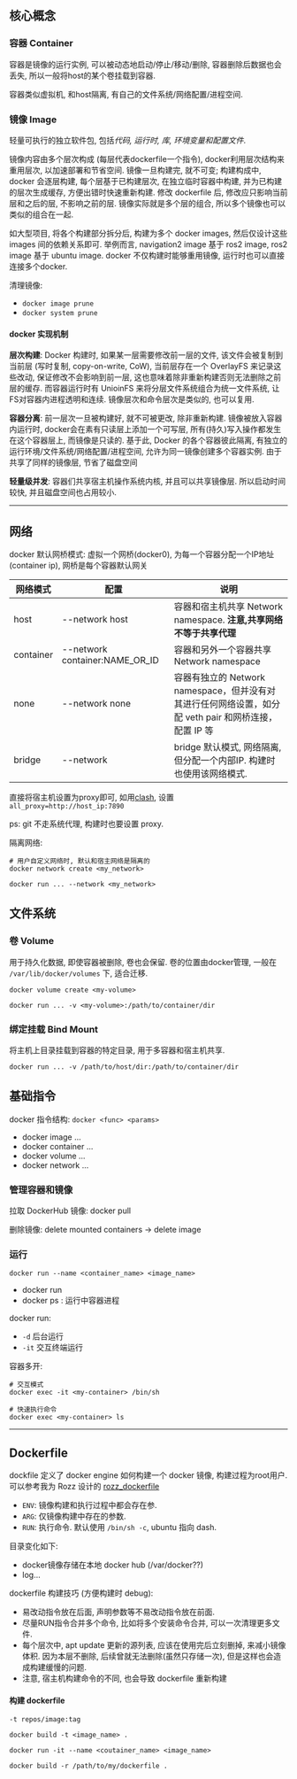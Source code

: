 ## 核心概念

### 容器 Container

容器是镜像的运行实例, 可以被动态地启动/停止/移动/删除, 容器删除后数据也会丢失, 所以一般将host的某个卷挂载到容器. 

容器类似虚拟机, 和host隔离, 有自己的文件系统/网络配置/进程空间.

### 镜像 Image

轻量可执行的独立软件包, 包括*代码, 运行时, 库, 环境变量和配置文件*. 

镜像内容由多个层次构成 (每层代表dockerfile一个指令), docker利用层次结构来重用层次, 以加速部署和节省空间. 镜像一旦构建完, 就不可变; 构建构成中, docker 会逐层构建, 每个层基于已构建层次, 在独立临时容器中构建, 并为已构建的层次生成缓存, 方便出错时快速重新构建. 修改 dockerfile 后, 修改应只影响当前层和之后的层, 不影响之前的层. 镜像实际就是多个层的组合, 所以多个镜像也可以类似的组合在一起.

如大型项目, 将各个构建部分拆分后, 构建为多个 docker images, 然后仅设计这些 images 间的依赖关系即可. 举例而言, navigation2 image 基于 ros2 image, ros2 image 基于 ubuntu image. docker 不仅构建时能够重用镜像, 运行时也可以直接连接多个docker.

清理镜像:
- `docker image prune`
- `docker system prune`

#### docker 实现机制

**层次构建**: Docker 构建时, 如果某一层需要修改前一层的文件, 该文件会被复制到当前层 (写时复制, copy-on-write, CoW), 当前层存在一个 OverlayFS 来记录这些改动, 保证修改不会影响到前一层, 这也意味着除非重新构建否则无法删除之前层的缓存. 而容器运行时有 UnioinFS 来将分层文件系统组合为统一文件系统, 让FS对容器内进程透明和连续. 镜像层次和命令层次是类似的, 也可以复用.

**容器分离**: 前一层次一旦被构建好, 就不可被更改, 除非重新构建. 镜像被放入容器内运行时, docker会在素有只读层上添加一个可写层, 所有(持久)写入操作都发生在这个容器层上, 而镜像是只读的. 基于此, Docker 的各个容器彼此隔离, 有独立的运行环境/文件系统/网络配置/进程空间, 允许为同一镜像创建多个容器实例. 由于共享了同样的镜像层, 节省了磁盘空间

**轻量级并发**: 容器们共享宿主机操作系统内核, 并且可以共享镜像层. 所以启动时间较快, 并且磁盘空间也占用较小.

***

## 网络

docker 默认网桥模式: 虚拟一个网桥(docker0), 为每一个容器分配一个IP地址 (container ip), 网桥是每个容器默认网关

| 网络模式  | 配置                           | 说明                                                                                                  |
| --------- | ------------------------------ | ----------------------------------------------------------------------------------------------------- |
| host      | --network host                 | 容器和宿主机共享 Network namespace. **注意,共享网络不等于共享代理**                                                                    |
| container | --network container:NAME_OR_ID | 容器和另外一个容器共享 Network namespace                                                              |
| none      | --network none                 | 容器有独立的 Network namespace，但并没有对其进行任何网络设置，如分配 veth pair 和网桥连接，配置 IP 等 |
| bridge    | --network                      | bridge 默认模式, 网络隔离, 但分配一个内部IP. 构建时也使用该网络模式.                                                                                       |

直接将宿主机设置为proxy即可, 如用[clash](../Network/防火墙/代理.md), 设置 `all_proxy=http://host_ip:7890`

ps: git 不走系统代理, 构建时也要设置 proxy.

隔离网络:
```shell
# 用户自定义网络时, 默认和宿主网络是隔离的
docker network create <my_network>

docker run ... --network <my_network>
```

## 文件系统

### 卷 Volume

用于持久化数据, 即使容器被删除, 卷也会保留. 卷的位置由docker管理, 一般在 `/var/lib/docker/volumes` 下, 适合迁移.
```shell
docker volume create <my-volume>

docker run ... -v <my-volume>:/path/to/container/dir 
```

### 绑定挂载 Bind Mount

将主机上目录挂载到容器的特定目录, 用于多容器和宿主机共享.
```shell
docker run ... -v /path/to/host/dir:/path/to/container/dir
```

## 基础指令

docker 指令结构: `docker <func> <params>` 
- docker image ...
- docker container ...
- docker volume ...
- docker network ...

### 管理容器和镜像

拉取 DockerHub 镜像: docker pull

删除镜像: delete mounted containers -> delete image

### 运行

`docker run --name <container_name> <image_name>`

- docker run
- docker ps : 运行中容器进程

docker run:
- `-d` 后台运行
- `-it` 交互终端运行

容器多开:
```shell
# 交互模式
docker exec -it <my-container> /bin/sh

# 快速执行命令
docker exec <my-container> ls
```

***

## Dockerfile

dockfile 定义了 docker engine 如何构建一个 docker 镜像, 构建过程为root用户. 可以参考我为 Rozz 设计的 [rozz_dockerfile](../Robotic%20OS/rozz.project/nav2/rozz_dockerfile.md)

- `ENV`: 镜像构建和执行过程中都会存在参.
- `ARG`: 仅镜像构建中存在的参数.
- `RUN`: 执行命令. 默认使用 `/bin/sh -c`, ubuntu 指向 dash.

目录变化如下:
- docker镜像存储在本地 docker hub (/var/docker??)
- log...

dockerfile 构建技巧 (方便构建时 debug):
- 易改动指令放在后面, 声明参数等不易改动指令放在前面. 
- 尽量RUN指令合并多个命令, 比如将多个安装命令合并, 可以一次清理更多文件.
- 每个层次中, apt update 更新的源列表, 应该在使用完后立刻删掉, 来减小镜像体积. 因为本层不删除, 后续曾就无法删除(虽然只存储一次), 但是这样也会造成构建缓慢的问题.
- 注意, 宿主机构建命令的不同, 也会导致 dockerfile 重新构建

#### 构建 dockerfile

`-t repos/image:tag`

```shell
docker build -t <image_name> .

docker run -it --name <coutainer_name> <image_name>

docker build -r /path/to/my/dockerfile .
```